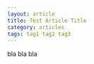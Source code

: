 ```yaml
---
layout: article
title: Test Article Title
category: articles
tags: tag1 tag2 tag3
---
```


bla bla bla